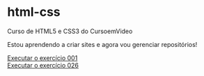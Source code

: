 # html-css
 Curso de HTML5 e CSS3 do CursoemVideo

 Estou aprendendo a criar sites  e agora vou gerenciar repositórios!

 <a href="https://emerson0307.github.io/html-css/ex001/index.html"> Executar o exercício 001</a> <br>
 <a href="https://emerson0307.github.io/html-css/tree/main/exercicios/ex026/mq004/index.html"> Executar o exercício 026</a>
